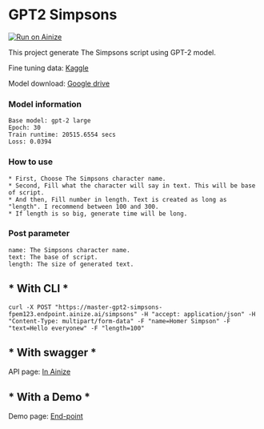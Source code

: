 # GPT2 Simpsons

[![Run on Ainize](https://ainize.ai/images/run_on_ainize_button.svg)](https://ainize.web.app/redirect?git_repo=https://github.com/fpem123/GPT2-simpsons)

This project generate The Simpsons script using GPT-2 model.

Fine tuning data: [Kaggle](https://www.kaggle.com/feniksm/simpsons?select=script_lines.csv)

Model download: [Google drive](https://drive.google.com/file/d/1-HyiwDHft1eSQudleWTi18myDdCPZdEB/view?usp=sharing)

### Model information

    Base model: gpt-2 large
    Epoch: 30
    Train runtime: 20515.6554 secs
    Loss: 0.0394

### How to use

    * First, Choose The Simpsons character name.
    * Second, Fill what the character will say in text. This will be base of script.
    * And then, Fill number in length. Text is created as long as "length". I recommend between 100 and 300.
    * If length is so big, generate time will be long.

### Post parameter

    name: The Simpsons character name.
    text: The base of script.
    length: The size of generated text.


## * With CLI *

    curl -X POST "https://master-gpt2-simpsons-fpem123.endpoint.ainize.ai/simpsons" -H "accept: application/json" -H "Content-Type: multipart/form-data" -F "name=Homer Simpson" -F "text=Hello everyonew" -F "length=100"

## * With swagger *

API page: [In Ainize](https://ainize.ai/fpem123/GPT2-simpsons?branch=master)

## * With a Demo *

Demo page: [End-point](https://master-gpt2-simpsons-fpem123.endpoint.ainize.ai)